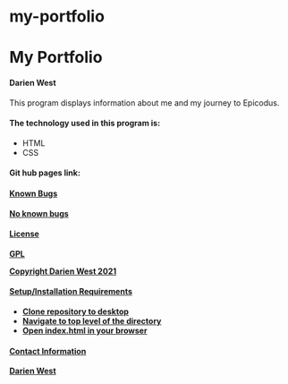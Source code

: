# my-portfolio


<h1> My Portfolio </h1>
<h4> Darien West </h4>
<p>This program displays information about me and my journey to Epicodus.</p> 
<h4> The technology used in this program is: </h4>
<ul> 
  <li>HTML</li>
   <li>CSS</li>
 </ul>
<h4> Git hub pages link:<h4>
  <p> <a href="https://adostech360.github.io/my-portfolio/"> </p>
<h4> Known Bugs </h4>
<p> No known bugs </p>
<h4> License </h4>
<p> GPL </p>
<p> Copyright Darien West 2021 </hp>
<h4> Setup/Installation Requirements </h4>
  <ul>
    <li> Clone repository to desktop </l1>
    <li> Navigate to top level of the directory </l1>
    <li> Open index.html in your browser </li>
  </ul>
<h4> Contact Information </h4>
<a href="mailto:dwestcodes@gmail.com"> Darien West</a>

